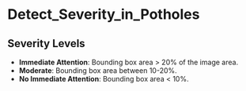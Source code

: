 # Detect_Severity_in_Potholes

## Severity Levels
- **Immediate Attention**: Bounding box area > 20% of the image area.
- **Moderate**: Bounding box area between 10-20%.
- **No Immediate Attention**: Bounding box area < 10%.
